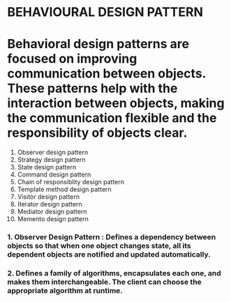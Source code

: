 # BEHAVIOURAL DESIGN PATTERN

# Behavioral design patterns are focused on improving communication between objects. These patterns help with the interaction between objects, making the communication flexible and the responsibility of objects clear.

1. Observer design pattern
2. Strategy design pattern
3. State design pattern
4. Command design pattern
5. Chain of responsiblity design pattern
6. Template method design pattern
7. Visitor design pattern
8. Iterator design pattern
9. Mediator design pattern
10. Memento design pattern

### 1. Observer Design Pattern : Defines a dependency between objects so that when one object changes state, all its dependent objects are notified and updated automatically.

### 2. Defines a family of algorithms, encapsulates each one, and makes them interchangeable. The client can choose the appropriate algorithm at runtime.
